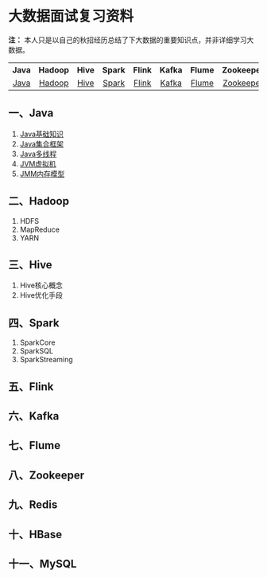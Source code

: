 # 大数据面试复习资料

**注：** 本人只是以自己的秋招经历总结了下大数据的重要知识点，并非详细学习大数据。

<table>
    <tr>
      <th align="center">Java</th>
      <th align="center">Hadoop</th>
      <th align="center">Hive</th>
      <th align="center">Spark</th>
      <th align="center">Flink</th>
      <th align="center">Kafka</th>
      <th align="center">Flume</th>
      <th align="center">Zookeeper</th>
      <th align="center">Redis</th>
      <th align="center">HBase</th>
      <th align="center">MySQL</th>
    </tr>
    <tr>
      <td align="center"><a href="#一java">Java</a></td>
      <td align="center"><a href="#二hadoop">Hadoop</a></td>
      <td align="center"><a href="#三hive">Hive</a></td>
      <td align="center"><a href="#四spark">Spark</a></td>
      <td align="center"><a href="#五flink">Flink</a></td>
      <td align="center"><a href="#六kafka">Kafka</a></td>
      <td align="center"><a href="#七flume">Flume</a></td>
      <td align="center"><a href="#八zookeeper">Zookeeper</a></td>
      <td align="center"><a href="#九redis">Redis</a></td>
      <td align="center"><a href="#十hbase">HBase</a></td>
      <td align="center"><a href="#十一mysql">MySQL</a></td>
    </tr>
  </table>

## 一、Java

1. [Java基础知识](content/Java/Java基础.md)
2. [Java集合框架](content/Java/Java集合框架.md)
3. [Java多线程](content/Java/Java多线程.md)
4. [JVM虚拟机](content/Java/JVM虚拟机.md)
5. [JMM内存模型](content/Java/JMM内存模型.md)

## 二、Hadoop

1. HDFS
2. MapReduce
3. YARN

## 三、Hive

1. Hive核心概念
2. Hive优化手段

## 四、Spark

1. SparkCore
2. SparkSQL
3. SparkStreaming 

## 五、Flink



## 六、Kafka

## 七、Flume

## 八、Zookeeper

## 九、Redis

## 十、HBase







































## 十一、MySQL


